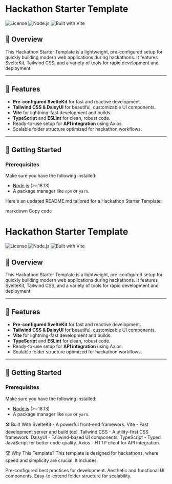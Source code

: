 # Hackathon Starter Template

![License](https://img.shields.io/badge/license-MIT-green)
![Node.js](https://img.shields.io/badge/node-%3E%3D18.13-blue)
![Built with Vite](https://img.shields.io/badge/built%20with-Vite-green)

## 📖 Overview

This Hackathon Starter Template is a lightweight, pre-configured setup for quickly building modern web applications during hackathons. It features SvelteKit, Tailwind CSS, and a variety of tools for rapid development and deployment.

---

## 🚀 Features

- **Pre-configured SvelteKit** for fast and reactive development.
- **Tailwind CSS & DaisyUI** for beautiful, customizable UI components.
- **Vite** for lightning-fast development and builds.
- **TypeScript** and **ESLint** for clean, robust code.
- Ready-to-use setup for **API integration** using Axios.
- Scalable folder structure optimized for hackathon workflows.

---

## 🔧 Getting Started

### Prerequisites

Make sure you have the following installed:
- [Node.js](https://nodejs.org/) (>=18.13)
- A package manager like `npm` or `yarn`.


Here's an updated README.md tailored for a Hackathon Starter Template:

markdown
Copy code
# Hackathon Starter Template

![License](https://img.shields.io/badge/license-MIT-green)
![Node.js](https://img.shields.io/badge/node-%3E%3D18.13-blue)
![Built with Vite](https://img.shields.io/badge/built%20with-Vite-green)

## 📖 Overview

This Hackathon Starter Template is a lightweight, pre-configured setup for quickly building modern web applications during hackathons. It features SvelteKit, Tailwind CSS, and a variety of tools for rapid development and deployment.

---

## 🚀 Features

- **Pre-configured SvelteKit** for fast and reactive development.
- **Tailwind CSS & DaisyUI** for beautiful, customizable UI components.
- **Vite** for lightning-fast development and builds.
- **TypeScript** and **ESLint** for clean, robust code.
- Ready-to-use setup for **API integration** using Axios.
- Scalable folder structure optimized for hackathon workflows.

---

## 🔧 Getting Started

### Prerequisites

Make sure you have the following installed:
- [Node.js](https://nodejs.org/) (>=18.13)
- A package manager like `npm` or `yarn`.

🛠️ Built With
SvelteKit - A powerful front-end framework.
Vite - Fast development server and build tool.
Tailwind CSS - A utility-first CSS framework.
DaisyUI - Tailwind-based UI components.
TypeScript - Typed JavaScript for better code quality.
Axios - HTTP client for API integration.

🏆 Why This Template?
This template is designed for hackathons, where speed and simplicity are crucial. It includes:

Pre-configured best practices for development.
Aesthetic and functional UI components.
Easy-to-extend folder structure for scalability.